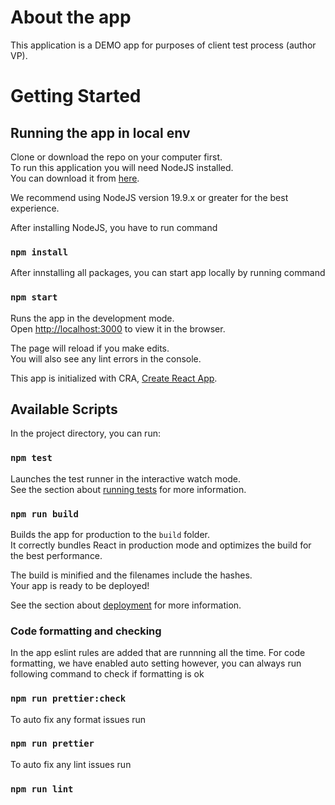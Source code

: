 # About the app
This application is a DEMO app for purposes of client test process (author VP).

# Getting Started
## Running the app in local env
Clone or download the repo on your computer first.\
To run this application you will need NodeJS installed.\
You can download it from [here](https://nodejs.org/en/download/package-manager).

We recommend using NodeJS version 19.9.x or greater for the best experience.

After installing NodeJS, you have to run command
### `npm install`

After innstalling all packages, you can start app locally by running command
### `npm start`

Runs the app in the development mode.\
Open [http://localhost:3000](http://localhost:3000) to view it in the browser.

The page will reload if you make edits.\
You will also see any lint errors in the console.

This app is initialized with CRA, [Create React App](https://github.com/facebook/create-react-app).

## Available Scripts

In the project directory, you can run:

### `npm test`

Launches the test runner in the interactive watch mode.\
See the section about [running tests](https://facebook.github.io/create-react-app/docs/running-tests) for more information.

### `npm run build`

Builds the app for production to the `build` folder.\
It correctly bundles React in production mode and optimizes the build for the best performance.

The build is minified and the filenames include the hashes.\
Your app is ready to be deployed!

See the section about [deployment](https://facebook.github.io/create-react-app/docs/deployment) for more information.


### Code formatting and checking
In the app eslint rules are added that are runnning all the time.
For code formatting, we have enabled auto setting however, you can always run following command to check if formatting is ok
### `npm run prettier:check`

To auto fix any format issues run
### `npm run prettier`

To auto fix any lint issues run
### `npm run lint`
